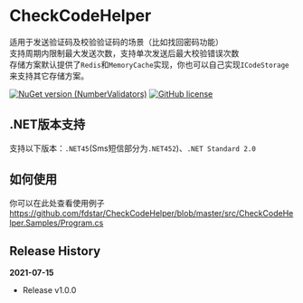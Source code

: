 # CheckCodeHelper
适用于发送验证码及校验验证码的场景（比如找回密码功能）  
支持周期内限制最大发送次数，支持单次发送后最大校验错误次数  
存储方案默认提供了`Redis`和`MemoryCache`实现，你也可以自己实现`ICodeStorage`来支持其它存储方案。

[![NuGet version (NumberValidators)](https://img.shields.io/nuget/v/NumberValidators.svg?style=flat-square)](https://www.nuget.org/packages/CheckCodeHelper/)
[![GitHub license](https://img.shields.io/badge/license-MIT-blue.svg)](https://mit-license.org/)

## .NET版本支持
支持以下版本：`.NET45`(Sms短信部分为`.NET452`)、`.NET Standard 2.0`

## 如何使用
你可以在此处查看使用例子 https://github.com/fdstar/CheckCodeHelper/blob/master/src/CheckCodeHelper.Samples/Program.cs

## Release History
**2021-07-15**
- Release v1.0.0

